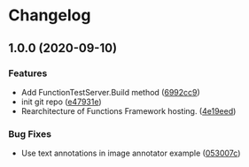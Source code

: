 # Changelog

## 1.0.0 (2020-09-10)


### Features

* Add FunctionTestServer.Build method ([6992cc9](https://www.github.com/GoogleCloudPlatform/functions-framework-dotnet/commit/6992cc98b6e6d64904dcdb21caa7ddcb0190d095))
* init git repo ([e47931e](https://www.github.com/GoogleCloudPlatform/functions-framework-dotnet/commit/e47931e79127f44d1d79eb5e610986fed026fe37))
* Rearchitecture of Functions Framework hosting. ([4e19eed](https://www.github.com/GoogleCloudPlatform/functions-framework-dotnet/commit/4e19eedf202f6ffa04652648641cfd361028b69f))


### Bug Fixes

* Use text annotations in image annotator example ([053007c](https://www.github.com/GoogleCloudPlatform/functions-framework-dotnet/commit/053007c872887e7645b51dbaebdcb8ed894fc161))
